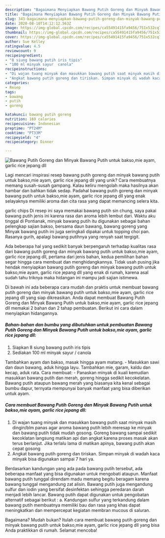 ```yaml
---
description: "Bagaimana Menyiapkan Bawang Putih Goreng dan Minyak Bawang Putih untuk bakso,mie ayam, garlic rice jepang dll, Sempurna"
title: "Bagaimana Menyiapkan Bawang Putih Goreng dan Minyak Bawang Putih untuk bakso,mie ayam, garlic rice jepang dll, Sempurna"
slug: 343-bagaimana-menyiapkan-bawang-putih-goreng-dan-minyak-bawang-putih-untuk-bakso-mie-ayam-garlic-rice-jepang-dll-sempurna
date: 2020-08-10T14:12:12.563Z
image: https://img-global.cpcdn.com/recipes/ca55491415fa9456/751x532cq70/bawang-putih-goreng-dan-minyak-bawang-putih-untuk-baksomie-ayam-garlic-rice-jepang-dll-foto-resep-utama.jpg
thumbnail: https://img-global.cpcdn.com/recipes/ca55491415fa9456/751x532cq70/bawang-putih-goreng-dan-minyak-bawang-putih-untuk-baksomie-ayam-garlic-rice-jepang-dll-foto-resep-utama.jpg
cover: https://img-global.cpcdn.com/recipes/ca55491415fa9456/751x532cq70/bawang-putih-goreng-dan-minyak-bawang-putih-untuk-baksomie-ayam-garlic-rice-jepang-dll-foto-resep-utama.jpg
author: Sue Kelley
ratingvalue: 4.5
reviewcount: 9
recipeingredient:
- "8 siung bawang putih iris tipis"
- "100 ml minyak sayur  canola"
recipeinstructions:
- "Di wajan tuang minyak dan masukkan bawang putih saat minyak masih dingin/blm panas agar aroma bawang putih lebih meresap ke minyak dan bawang putih tidak mudah gosong. Goreng bawang sampai sedikit kecoklatan langsung matikan api dan angkat karena proses masak akan terus berlanjut. Jika terlalu lama di matikan apinya, bawang putih akan cepat gosong"
- "Angkat bawang putih goreng dan tiriskan. Simpan minyak di wadah kaca minyak bisa digunakan sampai 7 hari ya."
categories:
- Resep
tags:
- bawang
- putih
- goreng

katakunci: bawang putih goreng 
nutrition: 169 calories
recipecuisine: Indonesian
preptime: "PT24M"
cooktime: "PT33M"
recipeyield: "4"
recipecategory: Dinner

---
```



![Bawang Putih Goreng dan Minyak Bawang Putih untuk bakso,mie ayam, garlic rice jepang dll](https://img-global.cpcdn.com/recipes/ca55491415fa9456/751x532cq70/bawang-putih-goreng-dan-minyak-bawang-putih-untuk-baksomie-ayam-garlic-rice-jepang-dll-foto-resep-utama.jpg)

Lagi mencari inspirasi resep bawang putih goreng dan minyak bawang putih untuk bakso,mie ayam, garlic rice jepang dll yang unik? Cara membuatnya memang susah-susah gampang. Kalau keliru mengolah maka hasilnya akan hambar dan bahkan tidak sedap. Padahal bawang putih goreng dan minyak bawang putih untuk bakso,mie ayam, garlic rice jepang dll yang enak selayaknya memiliki aroma dan cita rasa yang dapat memancing selera kita.

garlic chips Di resep ini saya memakai bawang putih sin chung, saya pakai bawang putih jenis ini karena rasa dan aroma lebih lembut dari. Waktu aku tinggal di Pontianak, minyak bawang putih itu digunakan sebagai bahan pelengkap sajian bakso, bersama daun bawang, bawang goreng yang Minyak bawang putih ini juga seringkali dipakai untuk topping choi pan. Rasanya gurih, apalagi bawang putihnya yang renyah saat tergigit.

Ada beberapa hal yang sedikit banyak berpengaruh terhadap kualitas rasa dari bawang putih goreng dan minyak bawang putih untuk bakso,mie ayam, garlic rice jepang dll, pertama dari jenis bahan, kedua pemilihan bahan segar hingga cara membuat dan menghidangkannya. Tidak usah pusing jika hendak menyiapkan bawang putih goreng dan minyak bawang putih untuk bakso,mie ayam, garlic rice jepang dll yang enak di rumah, karena asal sudah tahu triknya maka hidangan ini mampu jadi sajian istimewa.


Di bawah ini ada beberapa cara mudah dan praktis untuk membuat bawang putih goreng dan minyak bawang putih untuk bakso,mie ayam, garlic rice jepang dll yang siap dikreasikan. Anda dapat membuat Bawang Putih Goreng dan Minyak Bawang Putih untuk bakso,mie ayam, garlic rice jepang dll memakai 2 bahan dan 2 tahap pembuatan. Berikut ini cara dalam menyiapkan hidangannya.

<!--inarticleads1-->

##### Bahan-bahan dan bumbu yang dibutuhkan untuk pembuatan Bawang Putih Goreng dan Minyak Bawang Putih untuk bakso,mie ayam, garlic rice jepang dll:

1. Siapkan 8 siung bawang putih iris tipis
1. Sediakan 100 ml minyak sayur / canola


Tambahkan ayam dan bakso, masak hingga ayam matang. - Masukkan sawi dan daun bawang, aduk hingga layu. Tambahkan mie, garam, kaldu dan kecap, aduk rata. Cara membuat: - Panaskan minyak di kuali kemudian masukkan bawang putih dan merah, goreng hingga sedikit kecokelatan. Bawang putih ataupun bawang merah yang biasanya kita kenal sebagai bumbu dapur, ternyata mempunyai banyak manfaat yang bisa diberikan untuk ayam. 

<!--inarticleads2-->

##### Cara membuat Bawang Putih Goreng dan Minyak Bawang Putih untuk bakso,mie ayam, garlic rice jepang dll:

1. Di wajan tuang minyak dan masukkan bawang putih saat minyak masih dingin/blm panas agar aroma bawang putih lebih meresap ke minyak dan bawang putih tidak mudah gosong. Goreng bawang sampai sedikit kecoklatan langsung matikan api dan angkat karena proses masak akan terus berlanjut. Jika terlalu lama di matikan apinya, bawang putih akan cepat gosong
1. Angkat bawang putih goreng dan tiriskan. Simpan minyak di wadah kaca minyak bisa digunakan sampai 7 hari ya.


Berdasarkan kandungan yang ada pada bawang putih tersebut, ada beberapa manfaat yang bisa digunakan untuk mengobati ataupun. Manfaat bawang putih tunggal direndam madu memang begitu beragam karena bawang tunggal mengandung zat alisin. Bawang putih juga mengandung sulfur dan iodin yang bersifat desinfektan sehingga peredaran darah menjadi lebih lancar. Bawang putih dapat digunakan untuk pengobatan alternatif sebagai berikut : a. Kandungan sulfur yang terkandung dalam bawang putih membuatnya memiliki bau dan rasa yang khas dapat meningkatkan dan mempercepat kegiatan membran mucous di saluran. 

Bagaimana? Mudah bukan? Itulah cara membuat bawang putih goreng dan minyak bawang putih untuk bakso,mie ayam, garlic rice jepang dll yang bisa Anda praktikkan di rumah. Selamat mencoba!
